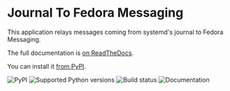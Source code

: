 # Journal To Fedora Messaging

This application relays messages coming from systemd's journal to Fedora Messaging.

The full documentation is [on ReadTheDocs](https://journal-to-fedora-messaging.readthedocs.io).

You can install it [from PyPI](https://pypi.org/project/journal-to-fedora-messaging/).

![PyPI](https://img.shields.io/pypi/v/journal-to-fedora-messaging.svg)
![Supported Python versions](https://img.shields.io/pypi/pyversions/journal-to-fedora-messaging.svg)
![Build status](http://github.com/fedora-infra/journal-to-fedora-messaging/actions/workflows/main.yml/badge.svg?branch=develop)
![Documentation](https://readthedocs.org/projects/journal-to-fedora-messaging/badge/?version=latest)
